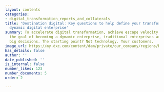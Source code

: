 ```yaml
---
layout: contents
categories:
- digital_transformation_reports_and_collaterals
title: 'Destination digital: Key questions to help define your transformation to a
  dynamic digital enterprise'
summary: To accelerate digital transformation, achieve escape velocity and move toward
  the goal of becoming a dynamic enterprise, traditional enterprises are faced with
  big decisions. The starting point? Not technology. Your customers.
image_url: https://my.dxc.com/content/dam/private/our_company/regions/brasil/is_menontablet_c_hi.jpg
has_details: false
author: ''
date_published: ''
is_internal: false
number_likes: 123
number_documents: 5
order: 2

---
```

